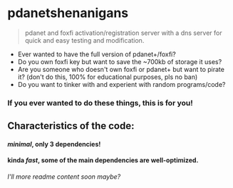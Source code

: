 # pdanetshenanigans

> pdanet and foxfi activation/registration server with a dns server for quick and easy testing and modification.

- Ever wanted to have the full version of pdanet+/foxfi?
- Do you own foxfi key but want to save the ~700kb of storage it uses?
- Are you someone who doesn't own foxfi or pdanet+ but want to pirate it? (don't do this, 100% for educational purposes, pls no ban)
- Do you want to tinker with and experient with random programs/code?

### If you ever wanted to do these things, this is for you!

## Characteristics of the code:

#### *minimal*, only 3 dependencies!
#### kinda *fast*, some of the main dependencies are well-optimized.

###### I'll more readme content soon maybe?
